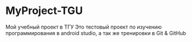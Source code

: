 # MyProject-TGU
Мой учебный проект в ТГУ
Это тестовый проект по изучению программирования в android studio, а так же тренировки в Git & GitHub
